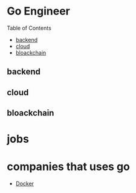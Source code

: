 # Go Engineer

Table of Contents
- [backend](#backend)
- [cloud](#cloud)
- [bloackchain](#bloackchain)

## backend

## cloud

## bloackchain

# jobs

# companies that uses go
- [Docker](https://www.docker.com/career-openings/)
